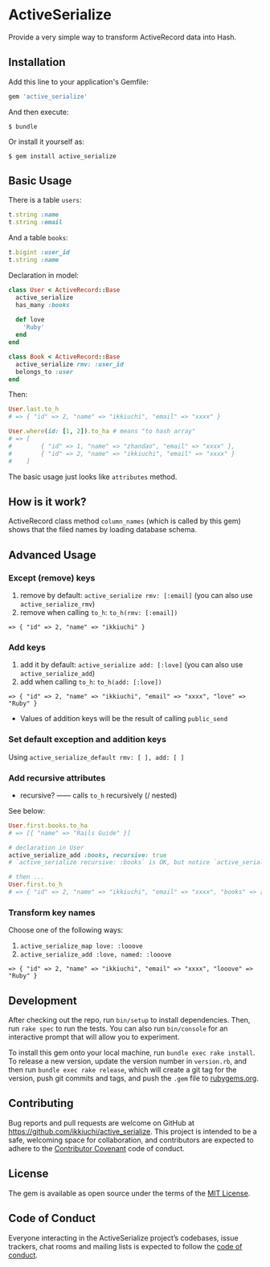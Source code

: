 # ActiveSerialize

Provide a very simple way to transform ActiveRecord data into Hash.

## Installation

Add this line to your application's Gemfile:

```ruby
gem 'active_serialize'
```

And then execute:

    $ bundle

Or install it yourself as:

    $ gem install active_serialize

## Basic Usage

There is a table `users`:
```ruby
t.string :name
t.string :email
```

And a table `books`:

```ruby
t.bigint :user_id
t.string :name
```

Declaration in model:
```ruby
class User < ActiveRecord::Base
  active_serialize
  has_many :books
  
  def love
    'Ruby'
  end
end

class Book < ActiveRecord::Base
  active_serialize rmv: :user_id
  belongs_to :user
end
```

Then:
```ruby
User.last.to_h
# => { "id" => 2, "name" => "ikkiuchi", "email" => "xxxx" }

User.where(id: [1, 2]).to_ha # means "to hash array"
# => [
#        { "id" => 1, "name" => "zhandao", "email" => "xxxx" },
#        { "id" => 2, "name" => "ikkiuchi", "email" => "xxxx" }
#    ]
```

The basic usage just looks like `attributes` method.

## How is it work?

ActiveRecord class method `column_names` (which is called by this gem) shows that the filed names by loading database schema.

## Advanced Usage

### Except (remove) keys

1. remove by default: `active_serialize rmv: [:email]` (you can also use `active_serialize_rmv`)
2. remove when calling `to_h`: `to_h(rmv: [:email])`

`=> { "id" => 2, "name" => "ikkiuchi" }`

### Add keys

1. add it by default: `active_serialize add: [:love]` (you can also use `active_serialize_add`)
2. add when calling `to_h`: `to_h(add: [:love])`

`=> { "id" => 2, "name" => "ikkiuchi", "email" => "xxxx", "love" => "Ruby" }`

* Values of addition keys will be the result of calling `public_send`

### Set default exception and addition keys

Using `active_serialize_default rmv: [ ], add: [ ]`

### Add recursive attributes

* recursive? —— calls `to_h` recursively (/ nested)

See below:
```ruby
User.first.books.to_ha
# => [{ "name" => "Rails Guide" }]

# declaration in User
active_serialize_add :books, recursive: true
# `active_serialize recursive: :books` is OK, but notice `active_serialize` should only be called once.

# then ...
User.first.to_h
# => { "id" => 2, "name" => "ikkiuchi", "email" => "xxxx", "books" => [{ "name" => "Rails Guide" }] }
```

### Transform key names

Choose one of the following ways:

1. `active_serialize_map love: :looove`
2. `active_serialize_add :love, named: :looove`

`=> { "id" => 2, "name" => "ikkiuchi", "email" => "xxxx", "looove" => "Ruby" }`

## Development

After checking out the repo, run `bin/setup` to install dependencies. Then, run `rake spec` to run the tests. You can also run `bin/console` for an interactive prompt that will allow you to experiment.

To install this gem onto your local machine, run `bundle exec rake install`. To release a new version, update the version number in `version.rb`, and then run `bundle exec rake release`, which will create a git tag for the version, push git commits and tags, and push the `.gem` file to [rubygems.org](https://rubygems.org).

## Contributing

Bug reports and pull requests are welcome on GitHub at https://github.com/ikkiuchi/active_serialize. This project is intended to be a safe, welcoming space for collaboration, and contributors are expected to adhere to the [Contributor Covenant](http://contributor-covenant.org) code of conduct.

## License

The gem is available as open source under the terms of the [MIT License](https://opensource.org/licenses/MIT).

## Code of Conduct

Everyone interacting in the ActiveSerialize project’s codebases, issue trackers, chat rooms and mailing lists is expected to follow the [code of conduct](https://github.com/ikkiuchi/active_serialize/blob/master/CODE_OF_CONDUCT.md).
